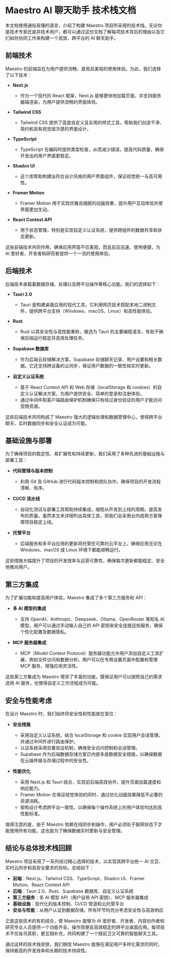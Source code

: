 # Maestro AI 聊天助手 技术栈文档

本文档使用通俗易懂的语言，介绍了构建 Maestro 项目所采用的技术栈。无论你是技术专家还是非技术用户，都可以通过这份文档了解每项技术背后的理由以及它们如何协同工作来构建一个高效、跨平台的 AI 聊天助手。

## 前端技术

Maestro 的前端旨在为用户提供流畅、直观且美观的使用体验。为此，我们选择了以下技术：

*   **Next.js**

    *   作为一个现代的 React 框架，Next.js 能够更快地加载页面，并支持服务器端渲染，为用户提供流畅的界面体验。

*   **Tailwind CSS**

    *   Tailwind CSS 提供了高度自定义且实用的样式工具，帮助我们创造干净、简约和具有视觉层次感的界面设计。

*   **TypeScript**

    *   TypeScript 在编码时提供类型检查，从而减少错误，提高代码质量，确保开发出的用户界面更稳定。

*   **Shadcn UI**

    *   这个库帮助构建出符合设计风格的用户界面组件，保证视觉统一与高可用性。

*   **Framer Motion**

    *   Framer Motion 用于实现优雅且细腻的动画效果，提升用户互动体验并使界面更加生动。

*   **React Context API**

    *   用于状态管理，特别是实现自定义认证系统，提供跨组件的数据共享和状态更新。

这些前端技术共同作用，确保应用界面不仅美观，而且反应迅速、使用便捷，为 AI 爱好者、开发者和研究者提供一个一流的使用体验。

## 后端技术

后端技术承载着数据存储、处理以及跨平台操作等核心功能。我们的选择如下：

*   **Tauri 2.0**

    *   Tauri 是构建桌面应用的现代工具，它利用网页技术搭配本地二进制文件，提供跨平台支持（Windows、macOS、Linux）和高性能体验。

*   **Rust**

    *   Rust 以其安全性与高性能著称，被选为 Tauri 的主要编程语言，有助于确保后端运行稳定并高效处理任务。

*   **Supabase 数据库**

    *   作为后端云存储解决方案，Supabase 存储聊天记录、用户设置和相关数据。它还支持跨设备的云同步，保证用户数据的一致性和实时更新。

*   **自定义认证系统**

    *   基于 React Context API 和 Web 存储（localStorage 和 cookies）的自定义认证解决方案，为用户提供安全、简单的登录和注册体验。
    *   通过中间件和客户端路由保护机制确保只有经过身份验证的用户才能访问受限资源。

这些后端技术共同构成了 Maestro 强大的逻辑处理和数据管理中心，使得跨平台聊天、实时数据同步和安全认证成为可能。

## 基础设施与部署

为了确保项目的稳定性、易扩展性和持续更新，我们采用了多种先进的基础设施与部署工具：

*   **代码管理与版本控制**

    *   利用 Git 及 GitHub 进行代码版本控制和团队协作，确保项目的开发流程清晰、有序。

*   **CI/CD 流水线**

    *   自动化测试与部署工具帮助持续集成，缩短从开发到上线的周期，提高发布的质量。虽然本文未详细列出具体工具，但我们会采用业内成熟方案保障项目稳定上线。

*   **托管平台**

    *   后端服务和多平台应用的更新将托管在可靠的云平台上，确保应用无论在 Windows、macOS 或 Linux 环境下都能顺畅运行。

这些措施大幅提升了项目的开发效率与运营可靠性，确保每次更新都能稳定、安全地推向用户。

## 第三方集成

为了扩展功能和提高用户体验，Maestro 集成了多个第三方服务和 API：

*   **多 AI 模型的集成**

    *   支持 OpenAI、Anthropic、Deepseek、Ollama、OpenRouter 等知名 AI 模型。用户可以通过手动输入自己的 API 密钥来安全连接这些服务，确保个性化配置及数据隐私。

*   **MCP 服务器集成**

    *   MCP（Model Context Protocol）服务器功能允许用户添加自定义工具扩展，例如文件访问和数据分析。用户可以在专用设置页面中配置和管理 MCP 服务，增强应用灵活性。

这些第三方集成为 Maestro 增添了丰富的功能，既保证用户可以按照自己的需求选用 AI 服务，也使得自定义工作流程成为可能。

## 安全与性能考虑

在设计 Maestro 时，我们始终将安全性和性能放在首位：

*   **安全措施**

    *   采用自定义认证系统，结合 localStorage 和 cookie 实现用户会话管理，并通过中间件进行路由保护。
    *   认证系统采用双重验证机制，确保安全访问控制和会话管理。
    *   Supabase 作为后端数据存储方案已内嵌多层数据安全措施，以确保数据在云端传输与存储过程中的安全性。

*   **性能优化**

    *   采用 Next.js 和 Tauri 结合，实现前后端高效协作，提升页面加载速度和响应能力。
    *   Framer Motion 在保证视觉体验的同时，通过优化动画效果降低不必要的资源消耗。
    *   架构设计考虑跨平台一致性，以确保每个操作系统上的用户体验均达到高性能标准。

值得注意的是，由于 Maestro 依赖在线同步和操作，用户必须处于联网状态下才能使用所有功能，这也是为了确保数据实时更新与安全管理。

## 结论与总体技术栈回顾

Maestro 项目采用了一系列经过精心选择的技术，以实现其跨平台统一 AI 交互、实时云同步和高安全要求的目标。总结如下：

*   **前端**：Next.js、Tailwind CSS、TypeScript、Shadcn UI、Framer Motion、React Context API
*   **后端**：Tauri 2.0、Rust、Supabase 数据库、自定义认证系统
*   **第三方服务**：多 AI 模型 API（用户自带 API 密钥）、MCP 服务器集成
*   **基础设施**：现代化的版本控制、CI/CD 管道和云托管平台
*   **安全与性能**：从用户认证到数据存储，所有环节均充分考虑安全性与高效响应

正是这些技术的有机结合，使 Maestro 能够为 AI 爱好者、开发者、内容创作者和研究专业人员提供一个功能齐全、操作简便且高效稳定的跨平台桌面应用。每项技术不仅各司其职，更互相补充，共同构建了一个既前卫又可靠的智能聊天工具。

通过这样的技术栈安排，我们相信 Maestro 能够在满足用户多样化需求的同时，保持极高的开发效率和长期的技术持续性。 